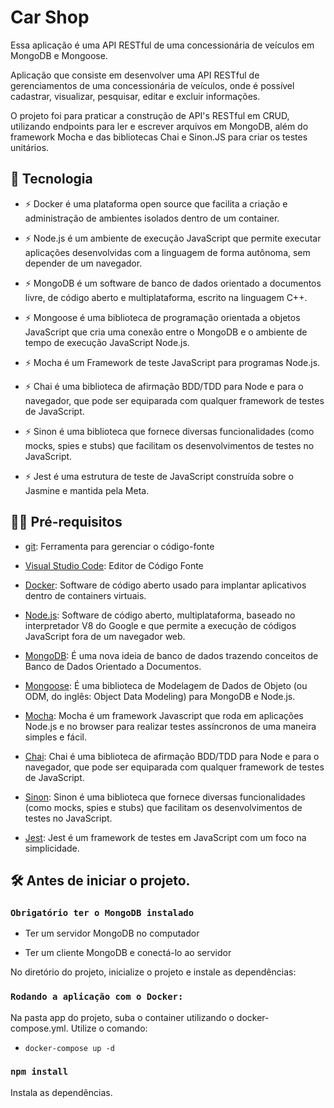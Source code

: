 # Car Shop

Essa aplicação é uma API RESTful de uma concessionária de veículos em MongoDB e Mongoose.

Aplicação que consiste em desenvolver uma API RESTful de gerenciamentos de uma concessionária de veículos, onde é possível cadastrar, visualizar, pesquisar, editar e excluir informações.

O projeto foi para praticar a construção de API's RESTful em CRUD, utilizando endpoints para ler e escrever arquivos em MongoDB, além do framework Mocha e das bibliotecas Chai e Sinon.JS para criar os testes unitários.

## 🚀 Tecnologia

- ⚡ Docker é uma plataforma open source que facilita a criação e administração de ambientes isolados dentro de um container.

- ⚡ Node.js é um ambiente de execução JavaScript que permite executar aplicações desenvolvidas com a linguagem de forma autônoma, sem depender de um         navegador.

- ⚡ MongoDB é um software de banco de dados orientado a documentos livre, de código aberto e multiplataforma, escrito na linguagem C++.

- ⚡ Mongoose é uma biblioteca de programação orientada a objetos JavaScript que cria uma conexão entre o MongoDB e o ambiente de tempo de execução           JavaScript Node.js.

- ⚡ Mocha é um Framework de teste JavaScript para programas Node.js.

- ⚡ Chai é uma biblioteca de afirmação BDD/TDD para Node e para o navegador, que pode ser equiparada com qualquer framework de testes de JavaScript.

- ⚡ Sinon é uma biblioteca que fornece diversas funcionalidades (como mocks, spies e stubs) que facilitam os desenvolvimentos de testes no JavaScript.

- ⚡ Jest é uma estrutura de teste de JavaScript construída sobre o Jasmine e mantida pela Meta.

## ✋🏻 Pré-requisitos

- [git](https://git-scm.com/downloads): Ferramenta para gerenciar o código-fonte

- [Visual Studio Code](https://code.visualstudio.com/): Editor de Código Fonte

- [Docker](https://www.docker.com/): Software de código aberto usado para implantar aplicativos dentro de containers virtuais.

- [Node.js](https://nodejs.org/en): Software de código aberto, multiplataforma, baseado no interpretador V8 do Google e que permite a execução de códigos   JavaScript fora de um navegador web.

- [MongoDB](https://www.mongodb.com/): É uma nova ideia de banco de dados trazendo conceitos de Banco de Dados Orientado a Documentos.

- [Mongoose](https://mongoosejs.com/): É uma biblioteca de Modelagem de Dados de Objeto (ou ODM, do inglês: Object Data Modeling) para MongoDB e Node.js.

- [Mocha](https://mochajs.org/): Mocha é um framework Javascript que roda em aplicações Node.js e no browser para realizar testes assíncronos de uma       maneira simples e fácil.

- [Chai](https://www.chaijs.com/): Chai é uma biblioteca de afirmação BDD/TDD para Node e para o navegador, que pode ser equiparada com qualquer           framework de testes de JavaScript.

- [Sinon](https://sinonjs.org/): Sinon é uma biblioteca que fornece diversas funcionalidades (como mocks, spies e stubs) que facilitam os                   desenvolvimentos de testes no JavaScript.

- [Jest](https://jestjs.io/pt-BR/): Jest é um framework de testes em JavaScript com um foco na simplicidade.

## :hammer_and_wrench: Antes de iniciar o projeto.

### `Obrigatório ter o MongoDB instalado`

- Ter um servidor MongoDB no computador

- Ter um cliente MongoDB e conectá-lo ao servidor

No diretório do projeto, inicialize o projeto e instale as dependências:

### `Rodando a aplicação com o Docker:`

Na pasta app do projeto, suba o container utilizando o docker-compose.yml. Utilize o comando:

   - `docker-compose up -d`

### `npm install`

Instala as dependências.
